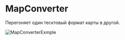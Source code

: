 # MapConverter

Перегоняет один тесктовый формат карты в другой.

![MapConverterExmple](https://user-images.githubusercontent.com/15313843/213932796-b1674385-91d1-40e9-914b-2165412144b4.png)
